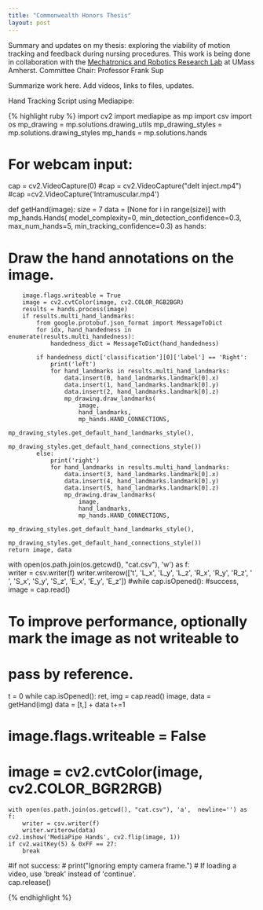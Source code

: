 ```yaml
---
title: "Commonwealth Honors Thesis"
layout: post
---
```


Summary and updates on my thesis: exploring the viability of motion tracking and feedback during nursing procedures. This work is being done in collaboration with the [Mechatronics and Robotics Research Lab][MRRL] at UMass Amherst. 
Committee Chair: Professor Frank Sup


Summarize work here. Add videos, links to files, updates.

Hand Tracking Script using Mediapipe:

{% highlight ruby %}
import cv2
import mediapipe as mp
import csv
import os
mp_drawing = mp.solutions.drawing_utils
mp_drawing_styles = mp.solutions.drawing_styles
mp_hands = mp.solutions.hands
# For webcam input:
cap = cv2.VideoCapture(0)
#cap = cv2.VideoCapture("delt inject.mp4")
#cap =cv2.VideoCapture('Intramuscular.mp4')

def getHand(image):
    size = 7
    data = [None for i in range(size)]
    with mp_hands.Hands(
        model_complexity=0,
        min_detection_confidence=0.3,
        max_num_hands=5,
        min_tracking_confidence=0.3) as hands:
# Draw the hand annotations on the image.

        image.flags.writeable = True
        image = cv2.cvtColor(image, cv2.COLOR_RGB2BGR)
        results = hands.process(image)
        if results.multi_hand_landmarks:
            from google.protobuf.json_format import MessageToDict
            for idx, hand_handedness in enumerate(results.multi_handedness):
                handedness_dict = MessageToDict(hand_handedness)

            if handedness_dict['classification'][0]['label'] == 'Right':
                print('left')
                for hand_landmarks in results.multi_hand_landmarks:
                    data.insert(0, hand_landmarks.landmark[0].x)
                    data.insert(1, hand_landmarks.landmark[0].y)
                    data.insert(2, hand_landmarks.landmark[0].z)
                    mp_drawing.draw_landmarks(
                        image,
                        hand_landmarks,
                        mp_hands.HAND_CONNECTIONS,
                        mp_drawing_styles.get_default_hand_landmarks_style(),
                        mp_drawing_styles.get_default_hand_connections_style())
            else:
                print('right')
                for hand_landmarks in results.multi_hand_landmarks:
                    data.insert(3, hand_landmarks.landmark[0].x)
                    data.insert(4, hand_landmarks.landmark[0].y)
                    data.insert(5, hand_landmarks.landmark[0].z)
                    mp_drawing.draw_landmarks(
                        image,
                        hand_landmarks,
                        mp_hands.HAND_CONNECTIONS,
                        mp_drawing_styles.get_default_hand_landmarks_style(),
                        mp_drawing_styles.get_default_hand_connections_style())
    return image, data

with open(os.path.join(os.getcwd(), "cat.csv"), 'w') as f:  
    writer = csv.writer(f)
    writer.writerow(['t', 'L_x', 'L_y', 'L_z', 'R_x', 'R_y', 'R_z', ' ', 'S_x', 'S_y', 'S_z', 'E_x', 'E_y', 'E_z'])
    #while cap.isOpened():
    #success, image = cap.read()

# To improve performance, optionally mark the image as not writeable to
# pass by reference.
t = 0
while cap.isOpened():
    ret, img = cap.read()
    image, data = getHand(img)
    data = [t,] + data
    t+=1
# image.flags.writeable = False
# image = cv2.cvtColor(image, cv2.COLOR_BGR2RGB)
    with open(os.path.join(os.getcwd(), "cat.csv"), 'a',  newline='') as f:
        writer = csv.writer(f)
        writer.writerow(data)
    cv2.imshow('MediaPipe Hands', cv2.flip(image, 1))
    if cv2.waitKey(5) & 0xFF == 27:
        break

#if not success:
       # print("Ignoring empty camera frame.")
    # If loading a video, use 'break' instead of 'continue'.    
cap.release()

{% endhighlight %}


[MRRL]: https://www.umass.edu/robotics/mrrl

